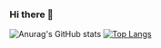 ### Hi there 👋

![Anurag's GitHub stats](https://github-readme-stats.vercel.app/api?username=shion0625&show_icons=true&theme=tokyonight)
[![Top Langs](https://github-readme-stats.vercel.app/api/top-langs/?username=shion0625&layout=compact&theme=tokyonight)](https://github.com/anuraghazra/github-readme-stats)

<!--
**shion0625/shion0625** is a ✨ _special_ ✨ repository because its `README.md` (this file) appears on your GitHub profile.

Here are some ideas to get you started:

- 🔭 I’m currently working on ...
- 🌱 I’m currently learning ...
- 👯 I’m looking to collaborate on ...
- 🤔 I’m looking for help with ...
- 💬 Ask me about ...
- 📫 How to reach me: ...
- 😄 Pronouns: ...
- ⚡ Fun fact: ...
-->
